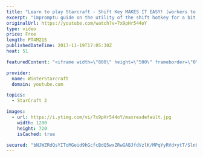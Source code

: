 ```yaml
---
title: "Learn to play Starcraft - Shift Key MAKES IT EASY! (workers to gas, waypoints, ctrl grps, moving)"
excerpt: "impromptu guide on the utility of the shift hotkey for a bit of everything"
originalUrl: https://youtube.com/watch?v=7x9pHr544oY
type: video
price: Free
length: PT4M21S
publishedDateTime: 2017-11-19T17:05:30Z
heat: 51

featuredContent: "<iframe width=\"800\" height=\"500\" frameborder=\"0\" src=\"https://www.youtube.com/embed/7x9pHr544oY\" allow=\"accelerometer; autoplay; encrypted-media; gyroscope; picture-in-picture\" allowfullscreen></iframe>"

provider:
  name: WinterStarcraft
  domain: youtube.com

topics:
  - StarCraft 2

images:
  - url: https://i.ytimg.com/vi/7x9pHr544oY/maxresdefault.jpg
    width: 1280
    height: 720
    isCached: true

secured: "bNJWZRdQsYIToMGeid9hGcfcBdQ5wxZRwGABJfdVzlK/MPqYyRVd+ytT/Sln07WpDm2XRCQcrVAS5vb9jHUyOjDw6QvGmUDG2mtPFSrk5LFEWVbZXvt71BLDCyNekVaHfqh1V8+2nl4fmme8ZsPsmhu+Ip8JwTjGsba//mH/ncjs9szIzF92RTFcdGiRg0lDDi7fEnZlaqAwNQGHLgP5QmiS7TLI1EmTB1ulsCFhmn10lsLUA97RZ/ot5KgqiOKO13+ivdkrw0Wkbe/J2OZUwuTunMIKSN+GksA4cQJcMMGjcX9qeNpu0O1V9pWMawg/3Ftz8+M2IjdKiBAb5sCn1G1S+zlF4mI+u8EK8FpOw2IAjEjN5rod5Cmw24Fa87pD6DwWZJ1jiWYh0t80DLBEEnnkrZ4iV/lLm9FYzLtA++M=;9vqXNWVDBVVGgX3qFrQy7Q=="
---
```


